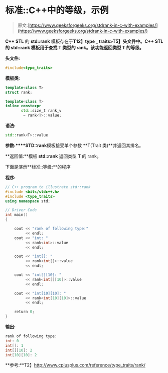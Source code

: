 # 标准::C++中的等级，示例

> 原文:[https://www.geeksforgeeks.org/stdrank-in-c-with-examples/](https://www.geeksforgeeks.org/stdrank-in-c-with-examples/)

**C++ STL** 的 **std::rank** 模板存在于**T12】type _ traits>T5】头文件中。C++ STL 的 **std::rank** 模板用于查找 **T** 类型的 rank。该功能返回类型 **T** 的等级。**

**头文件:**

```cpp
#include<type_traits>

```

**模板类:**

```cpp
template<class T>
struct rank;

template<class T>
inline constexpr
       std::size_t rank_v
        = rank<T>::value;

```

**语法:**

```cpp
std::rank<T>::value

```

**参数:****STD::rank**模板接受单个参数 **T(Trait 类)**并返回其排名。

**返回值:**模板 **std::rank** 返回类型 **T** 的 rank。

下面是演示**标准::等级:**的程序

**程序:**

```cpp
// C++ program to illustrate std::rank
#include <bits/stdc++.h>
#include <type_traits>
using namespace std;

// Driver Code
int main()
{

    cout << "rank of following type:"
         << endl;
    cout << "int: "
         << rank<int>::value
         << endl;

    cout << "int[]: "
         << rank<int[]>::value
         << endl;

    cout << "int[][10]: "
         << rank<int[][10]>::value
         << endl;

    cout << "int[10][10]: "
         << rank<int[10][10]>::value
         << endl;

    return 0;
}
```

**输出:**

```cpp
rank of following type:
int: 0
int[]: 1
int[][10]: 2
int[10][10]: 2

```

**参考:**T2】http://www.cplusplus.com/reference/type_traits/rank/